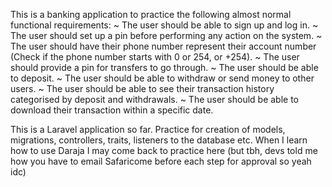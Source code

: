 This is a banking application to practice the following almost normal functional requirements:
~ The user should be able to sign up and log in.
~ The user should set up a pin before performing any action on the system.
~ The user should have their phone number represent their account number (Check if the phone number starts with 0 or 254, or +254).
~ The user should provide a pin for transfers to go through.
~ The user should be able to deposit.
~ The user should be able to withdraw or send money to other users.
~ The user should be able to see their transaction history categorised by deposit and withdrawals.
~ The user should be able to download their transaction within a specific date.

This is a Laravel application so far. Practice for creation of models, migrations, controllers, traits, listeners to the database etc.
When I learn how to use Daraja I may come back to practice here (but tbh, devs told me how you have to email Safaricome before each step for approval so yeah idc)
